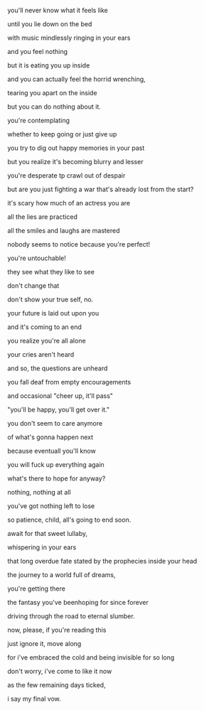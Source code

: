 you'll never know what it feels like

until you lie down on the bed

with music mindlessly ringing in your ears

and you feel nothing

but it is eating you up inside

and you can actually feel the horrid wrenching,

tearing you apart on the inside

but you can do nothing about it.

you're contemplating

whether to keep going or just give up

you try to dig out happy memories in your past

but you realize it's becoming blurry and lesser

you're desperate tp crawl out of despair

but are you just fighting a war that's already lost from the start?

it's scary how much of an actress you are

all the lies are practiced

all the smiles and laughs are mastered

nobody seems to notice because you're perfect!

you're untouchable!

they see what they like to see

don't change that

don't show your true self, no.

your future is laid out upon you

and it's coming to an end

you realize you're all alone

your cries aren't heard

and so, the questions are unheard

you fall deaf from empty encouragements

and occasional "cheer up, it'll pass"

"you'll be happy, you'll get over it."

you don't seem to care anymore

of what's gonna happen next

because eventuall you'll know

you will fuck up everything again

what's there to hope for anyway?

nothing, nothing at all

you've got nothing left to lose

so patience, child, all's going to end soon.

await for that sweet lullaby,

whispering in your ears

that long overdue fate stated by the prophecies inside your head

the journey to a world full of dreams,

you're getting there

the fantasy you've beenhoping for since forever

driving through the road to eternal slumber.

now, please, if you're reading this

just ignore it, move along

for i've embraced the cold and being invisible for so long

don't worry, i've come to like it now

as the few remaining days ticked,

i say my final vow.
